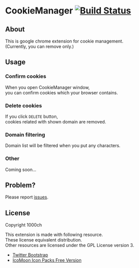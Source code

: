 # CookieManager [![Build Status](https://travis-ci.org/1000ch/CookieManager.png?branch=master)](https://travis-ci.org/1000ch/CookieManager)

## About

This is google chrome extension for cookie management.  
(Currently, you can remove only.)  

## Usage

### Confirm cookies

When you open CookieManager window,  
you can confirm cookies which your browser contains.  

### Delete cookies

If you click `DELETE` button,  
cookies related with shown domain are removed.  

### Domain filtering

Domain list will be filtered when you put any characters.  

### Other

Coming soon...

## Problem?

Please report [issues](https://github.com/1000ch/CookieManager/issues).  

## License

Copyright 1000ch  

This extension is made with following resource.  
These license equivalent distribution.  
Other resources are licensed under the GPL License version 3.  

+ [Twitter Bootstrap](http://twitter.github.io/bootstrap/)
+ [IcoMoon Icon Packs Free Version](http://icomoon.io/#preview-free)